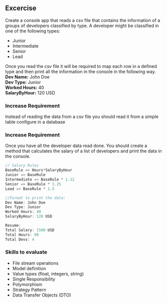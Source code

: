 ## Excercise
Create a console app that reads a csv file that contains the information of a groups of developers classified by type. 
A developer might be classified in one of the following types: 
- Junior 
- Intermediate 
- Senior 
- Lead 
  
Once you read the csv file it will be required to map each row in a defined type and then print all the information in the console in the following way.<br>
**Dev Name:** John Doe<br>
**Dev Type:** Junior<br>
**Worked Hours:** 40<br>
**SalaryByHour:** 120 USD

### Increase Requirement
Instead of reading the data from a csv file you should read it from a simple table configure in a database 

### Increase Requirement 
Once you have all the developer data read done. You should create a method that calculates the salary of a list of developers and print the data in the console.

```c#
// Salary Rules
BaseRule => Hours*SalaryByHour 
Junior => BaseRule 
Intermediate => BaseRule * 1.12 
Senior => BaseRule * 1.25 
Lead => BaseRule * 1.5 

//Format to print the data: 
Dev Name: John Doe 
Dev Type: Junior 
Worked Hours: 40 
SalaryByHour: 120 USD

Resume: 
Total Salary: 1500 USD 
Total Hours: 90 
Total Devs: 4 
```

### Skills to evaluate
- File stream operations
- Model definition
- Value types (float, integers, string)
- Single Responsibility
- Polymorphism 
- Strategy Pattern 
- Data Transfer Objects (DTO)
